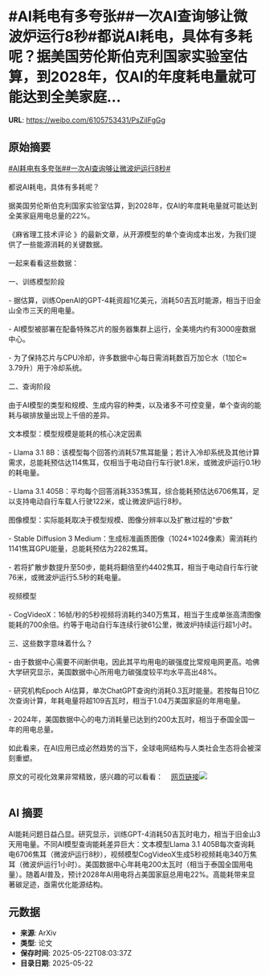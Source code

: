 # #AI耗电有多夸张##一次AI查询够让微波炉运行8秒#都说AI耗电，具体有多耗呢？据美国劳伦斯伯克利国家实验室估算，到2028年，仅AI的年度耗电量就可能达到全美家庭...

**URL**: https://weibo.com/6105753431/PsZiIFgGg

## 原始摘要

<a href="https://m.weibo.cn/search?containerid=231522type%3D1%26t%3D10%26q%3D%23AI%E8%80%97%E7%94%B5%E6%9C%89%E5%A4%9A%E5%A4%B8%E5%BC%A0%23&amp;extparam=%23AI%E8%80%97%E7%94%B5%E6%9C%89%E5%A4%9A%E5%A4%B8%E5%BC%A0%23" data-hide=""><span class="surl-text">#AI耗电有多夸张#</span></a><a href="https://m.weibo.cn/search?containerid=231522type%3D1%26t%3D10%26q%3D%23%E4%B8%80%E6%AC%A1AI%E6%9F%A5%E8%AF%A2%E5%A4%9F%E8%AE%A9%E5%BE%AE%E6%B3%A2%E7%82%89%E8%BF%90%E8%A1%8C8%E7%A7%92%23&amp;extparam=%23%E4%B8%80%E6%AC%A1AI%E6%9F%A5%E8%AF%A2%E5%A4%9F%E8%AE%A9%E5%BE%AE%E6%B3%A2%E7%82%89%E8%BF%90%E8%A1%8C8%E7%A7%92%23" data-hide=""><span class="surl-text">#一次AI查询够让微波炉运行8秒#</span></a><br><br>都说AI耗电，具体有多耗呢？<br><br>据美国劳伦斯伯克利国家实验室估算，到2028年，仅AI的年度耗电量就可能达到全美家庭用电总量的22%。<br><br>《麻省理工技术评论 》的最新文章，从开源模型的单个查询成本出发，为我们提供了一些能源消耗的关键数据。<br><br>一起来看看这些数据：<br><br>一、训练模型阶段<br><br>- 据估算，训练OpenAI的GPT-4耗资超1亿美元，消耗50吉瓦时能源，相当于旧金山全市三天的用电量。<br><br>- AI模型被部署在配备特殊芯片的服务器集群上运行，全美境内约有3000座数据中心。<br><br>- 为了保持芯片与CPU冷却，许多数据中心每日需消耗数百万加仑水（1加仑≈ 3.79升）用于冷却系统。<br><br>二、查询阶段<br><br>由于AI模型的类型和规模、生成内容的种类，以及诸多不可控变量，单个查询的能耗与碳排放量出现上千倍的差异。<br><br>文本模型：模型规模是能耗的核心决定因素<br><br>- Llama 3.1 8B：该模型每个回答约消耗57焦耳能量；若计入冷却系统及其他计算需求，总能耗预估达114焦耳，仅相当于电动自行车行驶1.8米，或微波炉运行0.1秒的耗电量。<br><br>- Llama 3.1 405B：平均每个回答消耗3353焦耳，综合能耗预估达6706焦耳，足以支持电动自行车载人行驶122米，或让微波炉运行8秒。<br><br>图像模型：实际能耗取决于模型规模、图像分辨率以及扩散过程的“步数”<br><br>- Stable Diffusion 3 Medium：生成标准画质图像（1024×1024像素）需消耗约1141焦耳GPU能量，总能耗预估为2282焦耳。<br><br>- 若将扩散步数提升至50步，能耗将翻倍至约4402焦耳，相当于电动自行车行驶76米，或微波炉运行5.5秒的耗电量。<br><br>视频模型<br><br>- CogVideoX：16帧/秒的5秒视频将消耗约340万焦耳，相当于生成单张高清图像能耗的700余倍。约等于电动自行车连续行驶61公里，微波炉持续运行超1小时。<br><br>三、这些数字意味着什么？<br><br>- 由于数据中心需要不间断供电，因此其平均用电的碳强度比常规电网更高。哈佛大学研究显示，美国数据中心所用电力碳强度较平均水平高出48%。<br><br>- 研究机构Epoch AI估算，单次ChatGPT查询约消耗0.3瓦时能量。若按每日10亿次查询计算，年耗电量将超109吉瓦时，相当于1.04万美国家庭的年用电量。<br><br>- 2024年，美国数据中心的电力消耗量已达到约200太瓦时，相当于泰国全国一年的用电总量。<br><br>如此看来，在AI应用已成必然趋势的当下，全球电网结构与人类社会生态将会被深刻重塑。<br><br>原文的可视化效果非常精致，感兴趣的可以看看：<a href="https://weibo.cn/sinaurl?u=https%3A%2F%2Fwww.technologyreview.com%2F2025%2F05%2F20%2F1116327%2Fai-energy-usage-climate-footprint-big-tech%2F" data-hide=""><span class="url-icon"><img style="width: 1rem;height: 1rem" src="https://h5.sinaimg.cn/upload/2015/09/25/3/timeline_card_small_web_default.png" referrerpolicy="no-referrer"></span><span class="surl-text">网页链接</span></a><img style="" src="https://tvax3.sinaimg.cn/large/006Fd7o3gy1i1o6p9ai3uj30zk0gadoz.jpg" referrerpolicy="no-referrer"><br><br>

## AI 摘要

AI能耗问题日益凸显。研究显示，训练GPT-4消耗50吉瓦时电力，相当于旧金山3天用电量。不同AI模型查询能耗差异巨大：文本模型Llama 3.1 405B每次查询耗电6706焦耳（微波炉运行8秒），视频模型CogVideoX生成5秒视频耗电340万焦耳（微波炉运行1小时）。美国数据中心年耗电200太瓦时（相当于泰国全国用电量）。随着AI普及，预计2028年AI用电将占美国家庭总用电22%。高能耗带来显著碳足迹，亟需优化能源结构。

## 元数据

- **来源**: ArXiv
- **类型**: 论文
- **保存时间**: 2025-05-22T08:03:37Z
- **目录日期**: 2025-05-22
